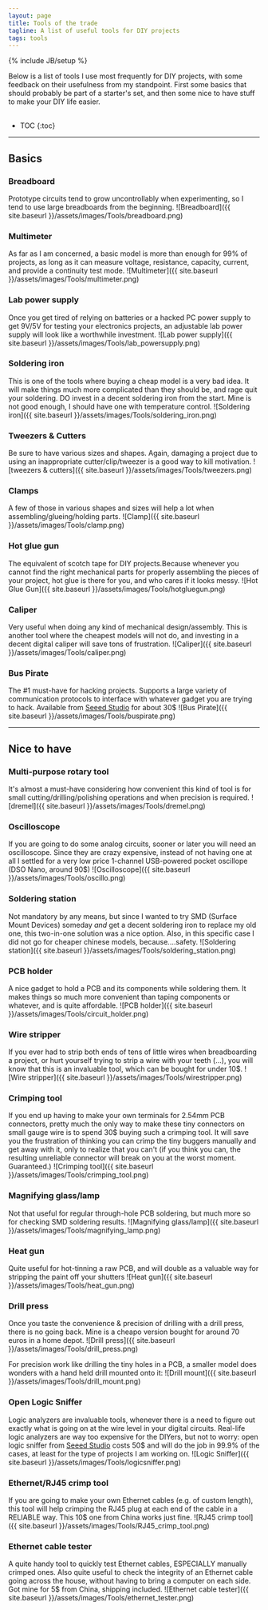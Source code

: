 ```yaml
---
layout: page
title: Tools of the trade
tagline: A list of useful tools for DIY projects
tags: tools
---
```

{% include JB/setup %}

Below is a list of tools I use most frequently for DIY projects, with some feedback on their usefulness from my standpoint. First some basics that should probably be part of a starter's set, and then some nice to have stuff to make your DIY life easier.<br><br>

* TOC
{:toc}

--- 

## Basics

### Breadboard
Prototype circuits tend to grow uncontrollably when experimenting, so I tend to use large breadboards from the beginning.
![Breadboard]({{ site.baseurl }}/assets/images/Tools/breadboard.png)

### Multimeter
As far as I am concerned, a basic model is more than enough for 99% of projects, as long as it can measure
voltage, resistance, capacity, current, and provide a continuity test mode.
![Multimeter]({{ site.baseurl }}/assets/images/Tools/multimeter.png)

### Lab power supply
Once you get tired of relying on batteries or a hacked PC power supply to get 9V/5V for testing your electronics projects, an adjustable lab power supply will look like a worthwhile investment.
![Lab power supply]({{ site.baseurl }}/assets/images/Tools/lab_powersupply.png)

### Soldering iron
This is one of the tools where buying a cheap model is a very bad idea. It will make things much more complicated than they should be, and rage quit your soldering.
DO invest in a decent soldering iron from the start. Mine is not good enough, I should have one with temperature control. 
![Soldering iron]({{ site.baseurl }}/assets/images/Tools/soldering_iron.png)

### Tweezers & Cutters
Be sure to have various sizes and shapes. Again, damaging a project due to using an inappropriate cutter/clip/tweezer is a good way to kill motivation.
![tweezers & cutters]({{ site.baseurl }}/assets/images/Tools/tweezers.png)

### Clamps
A few of those in various shapes and sizes will help a lot when assembling/glueing/holding parts.
![Clamp]({{ site.baseurl }}/assets/images/Tools/clamp.png)

### Hot glue gun
The equivalent of scotch tape for DIY projects.Because whenever you cannot find the right mechanical parts for properly assembling the pieces of your project, hot glue is there for you, and who cares if it looks messy.
![Hot Glue Gun]({{ site.baseurl }}/assets/images/Tools/hotgluegun.png)

### Caliper
Very useful when doing any kind of mechanical design/assembly. This is another tool where the cheapest models will not do, and investing in a decent digital caliper will save tons of frustration.
![Caliper]({{ site.baseurl }}/assets/images/Tools/caliper.png)

### Bus Pirate
The #1 must-have for hacking projects. Supports a large variety of communication protocols to interface with whatever gadget 
you are trying to hack. Available from [Seeed Studio](http://www.seeedstudio.com/) for about 30$
![Bus Pirate]({{ site.baseurl }}/assets/images/Tools/buspirate.png)

---

## Nice to have

### Multi-purpose rotary tool 
It's almost a must-have considering how convenient this kind of tool is for small cutting/drilling/polishing operations and when precision is required.
![dremel]({{ site.baseurl }}/assets/images/Tools/dremel.png)

### Oscilloscope
If you are going to do some analog circuits, sooner or later you will need an oscilloscope. Since they are crazy expensive,
instead of not having one at all I settled for a very low price 1-channel USB-powered pocket oscillope (DSO Nano, around 90$)
![Oscilloscope]({{ site.baseurl }}/assets/images/Tools/oscillo.png)

### Soldering station
Not mandatory by any means, but since I wanted to try SMD (Surface Mount Devices) someday <i>and</i> get a decent soldering iron to replace my old one, this two-in-one solution was a nice option. Also, in this specific case I did not go for cheaper chinese models, because....safety.
![Soldering station]({{ site.baseurl }}/assets/images/Tools/soldering_station.png)

### PCB holder
A nice gadget to hold a PCB and its components while soldering them. It makes things so much more convenient than taping components or whatever, and is quite affordable.
![PCB holder]({{ site.baseurl }}/assets/images/Tools/circuit_holder.png)

### Wire stripper
If you ever had to strip both ends of tens of little wires when breadboarding a project, or hurt yourself trying to strip a wire with your teeth (...), you will know that this is an invaluable tool, which can be bought for under 10$.
![Wire stripper]({{ site.baseurl }}/assets/images/Tools/wirestripper.png)

### Crimping tool
If you end up having to make your own terminals for 2.54mm PCB connectors, pretty much the only way to make these tiny connectors on small gauge wire is to spend 30$ buying such a crimping tool. It will save you the frustration of thinking you can crimp the tiny buggers manually and get away with it, only to realize that you can't (if you think you can, the resulting unreliable connector will break on you at the worst moment. Guaranteed.)
![Crimping tool]({{ site.baseurl }}/assets/images/Tools/crimping_tool.png)

### Magnifying glass/lamp
Not that useful for regular through-hole PCB soldering, but much more so for checking SMD soldering results.
![Magnifying glass/lamp]({{ site.baseurl }}/assets/images/Tools/magnifying_lamp.png)

### Heat gun
Quite useful for hot-tinning a raw PCB, and will double as a valuable way for stripping the paint off your shutters
![Heat gun]({{ site.baseurl }}/assets/images/Tools/heat_gun.png)

### Drill press
Once you taste the convenience & precision of drilling with a drill press, there is no going back. Mine is a cheapo version bought for around 70 euros in a home depot.
![Drill press]({{ site.baseurl }}/assets/images/Tools/drill_press.png)
 
For precision work like drilling the tiny holes in a PCB, a smaller model does wonders with a hand held drill mounted onto it:
![Drill mount]({{ site.baseurl }}/assets/images/Tools/drill_mount.png)

### Open Logic Sniffer
Logic analyzers are invaluable tools, whenever there is a need to figure out exactly what is going on at the wire level in your digital circuits.
Real-life logic analyzers are way too expensive for the DIYers, but not to worry: open logic sniffer from [Seeed Studio](http://www.seeedstudio.com/) costs 50$
and will do the job in 99.9% of the cases, at least for the type of projects I am working on.
![Logic Sniffer]({{ site.baseurl }}/assets/images/Tools/logicsniffer.png)

### Ethernet/RJ45 crimp tool
If you are going to make your own Ethernet cables (e.g. of custom length), this tool will help crimping the RJ45 plug at each end of the cable in a RELIABLE way. This 10$ one from China works just fine.
![RJ45 crimp tool]({{ site.baseurl }}/assets/images/Tools/RJ45_crimp_tool.png)

### Ethernet cable tester
A quite handy tool to quickly test Ethernet cables, ESPECIALLY manually crimped ones. Also quite useful to check the integrity of an Ethernet cable going across the house, without having to bring a computer on each side. Got mine for 5$ from China, shipping included.
![Ethernet cable tester]({{ site.baseurl }}/assets/images/Tools/ethernet_tester.png)